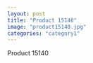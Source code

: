 ```yaml
---
layout: post
title: "Product 15140"
image: "product15140.jpg"
categories: "category1"
---
```

Product 15140
